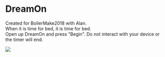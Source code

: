 # DreamOn
Created for BoilerMake2018 with Alan.<br>
When it is time for bed, it is time for bed.<br>
Open up DreamOn and press "Begin". Do not interact with your device or the timer will end. <br>

<img src = "https://i.postimg.cc/Njp6d8df/dreamon.png">
